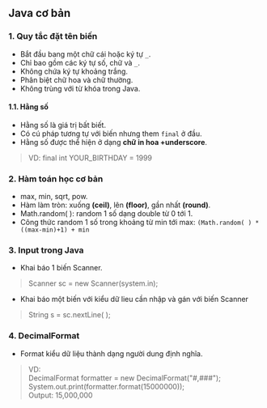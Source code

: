 ﻿ ## Java cơ bản### 1. Quy tắc đặt tên biến* Bắt đầu bang một chữ cái hoặc ký tự `_`.* Chỉ bao gồm các ký tự số, chữ và `_`.* Không chứa ký tự khoảng trắng.* Phân biệt chữ hoa và chữ thường.* Không trùng với từ khóa trong Java.#### 1.1. Hằng số* Hằng số là giá trị bất biết.* Có cú pháp tương tự với biến nhưng them `final` ở đầu.* Hằng số được thể hiện ở dạng **chữ in hoa +underscore**.>VD: final int YOUR_BIRTHDAY = 1999### 2. Hàm toán học cơ bản* max, min, sqrt, pow.* Hàm làm tròn: xuống **(ceil)**, lên **(floor)**, gần nhất **(round)**.* Math.random( ): random 1 số dạng double từ 0 tới 1.* Công thức random 1 số trong khoảng từ min tới max: `(Math.random( ) * ((max-min)+1) + min`### 3. Input trong Java* Khai báo 1 biến Scanner.>Scanner sc = new Scanner(system.in);  * Khai báo một biến với kiểu dữ lieu cần nhập và gán với biến Scanner> String s = sc.nextLine( );### 4. DecimalFormat* Format kiểu dữ liệu thành dạng người dung định nghĩa.>VD:  >DecimalFormat formatter = new DecimalFormat("#,###");>System.out.print(formatter.format(15000000));  >Output: 15,000,000